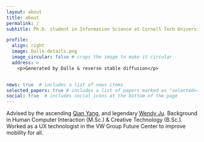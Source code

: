 ```yaml
---
layout: about
title: about
permalink: /
subtitle: Ph.D. student in Information Science at Cornell Tech University

profile:
  align: right
  image: Dalle-details.png
  image_circular: false # crops the image to make it circular
  address: >
    <p>Generated by Dalle & reverse stable diffusion</p>


news: true  # includes a list of news items
selected_papers: true # includes a list of papers marked as "selected={true}"
social: true  # includes social icons at the bottom of the page
---
```


Advised by the ascending [Qian Yang](https://qianyang.co/), and legendary [Wendy Ju](https://tech.cornell.edu/people/wendy-ju/). 
Background in Human Computer Interaction (M.Sc.) & Creative Technology (B.Sc.). Worked as a UX technologist in the VW Group Future Center to improve mobility for all. 
